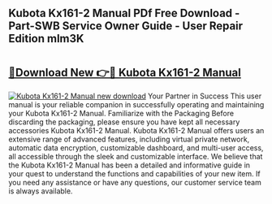 ## Kubota Kx161-2 Manual PDf Free Download - Part-SWB Service Owner Guide - User Repair Edition mlm3K

# <h2><a href="http://bc86234.oget.top/?id=Kubota+Kx161-2+Manual">🔗Download New 👉🔴 Kubota Kx161-2 Manual</a></h2>

[![Kubota Kx161-2 Manual new download](https://i.imgur.com/5g1atiW.png)](http://bc86234.oget.top/?id=Kubota+Kx161-2+Manual)
Your Partner in Success This user manual is your reliable companion in successfully operating and maintaining your Kubota Kx161-2 Manual. Familiarize with the Packaging Before discarding the packaging, please ensure you have kept all necessary accessories Kubota Kx161-2 Manual. Kubota Kx161-2 Manual offers users an extensive range of advanced features, including virtual private network, automatic data encryption, customizable dashboard, and multi-user access, all accessible through the sleek and customizable interface. We believe that the Kubota Kx161-2 Manual has been a detailed and informative guide in your quest to understand the functions and capabilities of your new item. If you need any assistance or have any questions, our customer service team is always available.
